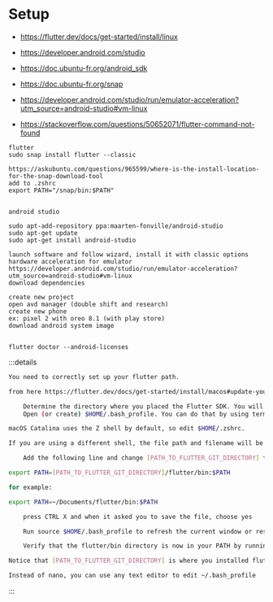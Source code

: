 # Setup

- <https://flutter.dev/docs/get-started/install/linux>
- <https://developer.android.com/studio>
- <https://doc.ubuntu-fr.org/android_sdk>
- <https://doc.ubuntu-fr.org/snap>

- <https://developer.android.com/studio/run/emulator-acceleration?utm_source=android-studio#vm-linux>

- <https://stackoverflow.com/questions/50652071/flutter-command-not-found>

```
flutter
sudo snap install flutter --classic

https://askubuntu.com/questions/965599/where-is-the-install-location-for-the-snap-download-tool
add to .zshrc
export PATH="/snap/bin:$PATH"


android studio

sudo apt-add-repository ppa:maarten-fonville/android-studio
sudo apt-get update 
sudo apt-get install android-studio

launch software and follow wizard, install it with classic options
hardware acceleration for emulator
https://developer.android.com/studio/run/emulator-acceleration?utm_source=android-studio#vm-linux
download dependencies

create new project
open avd manager (double shift and research)
create new phone
ex: pixel 2 with oreo 8.1 (with play store)
download android system image


flutter doctor --android-licenses
```


:::details

```bash
You need to correctly set up your flutter path.

from here https://flutter.dev/docs/get-started/install/macos#update-your-path

    Determine the directory where you placed the Flutter SDK. You will need this in Step 3.
    Open (or create) $HOME/.bash_profile. You can do that by using terminal text editor by going in terminal and typing nano ~/.bash_profile

macOS Catalina uses the Z shell by default, so edit $HOME/.zshrc.

If you are using a different shell, the file path and filename will be different on your machine.

    Add the following line and change [PATH_TO_FLUTTER_GIT_DIRECTORY] to be the path where you cloned Flutter’s git repo:

export PATH=[PATH_TO_FLUTTER_GIT_DIRECTORY]/flutter/bin:$PATH

for example:

export PATH=~/Documents/flutter/bin:$PATH

    press CTRL X and when it asked you to save the file, choose yes

    Run source $HOME/.bash_profile to refresh the current window or restart the terminal

    Verify that the flutter/bin directory is now in your PATH by running: echo $PATH

Notice that [PATH_TO_FLUTTER_GIT_DIRECTORY] is where you installed flutter SDK, not the location of your app

Instead of nano, you can use any text editor to edit ~/.bash_profile
```

:::
